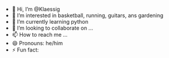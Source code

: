 - 👋 Hi, I’m @Klaessig
- 👀 I’m interested in basketball, running, guitars, ans gardening
- 🌱 I’m currently learning python
- 💞️ I’m looking to collaborate on ...
- 📫 How to reach me ...
- 😄 Pronouns: he/him
- ⚡ Fun fact: 

<!---
Klaessig/Klaessig is a ✨ special ✨ repository because its `README.md` (this file) appears on your GitHub profile.
You can click the Preview link to take a look at your changes.
--->
